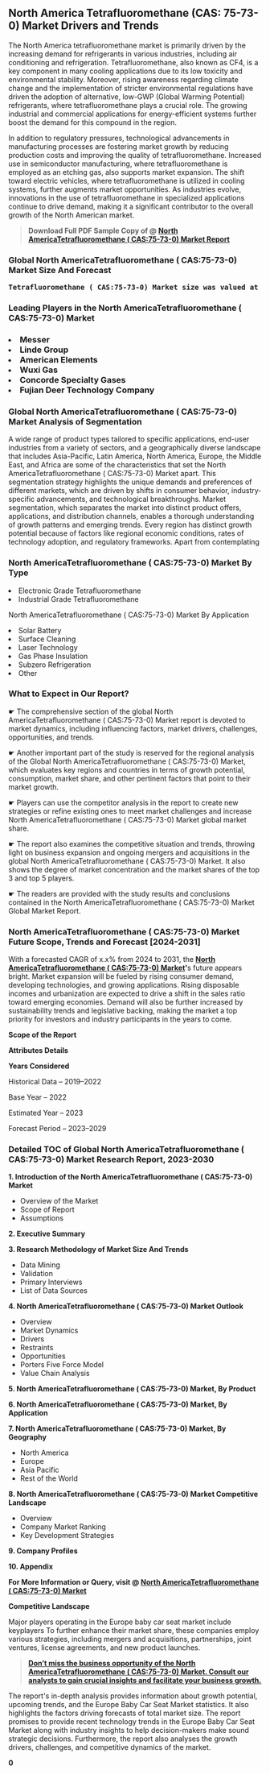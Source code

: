 <p><h2>North America Tetrafluoromethane (CAS: 75-73-0) Market Drivers and Trends</h2><p>The North America tetrafluoromethane market is primarily driven by the increasing demand for refrigerants in various industries, including air conditioning and refrigeration. Tetrafluoromethane, also known as CF4, is a key component in many cooling applications due to its low toxicity and environmental stability. Moreover, rising awareness regarding climate change and the implementation of stricter environmental regulations have driven the adoption of alternative, low-GWP (Global Warming Potential) refrigerants, where tetrafluoromethane plays a crucial role. The growing industrial and commercial applications for energy-efficient systems further boost the demand for this compound in the region.</p><p>In addition to regulatory pressures, technological advancements in manufacturing processes are fostering market growth by reducing production costs and improving the quality of tetrafluoromethane. Increased use in semiconductor manufacturing, where tetrafluoromethane is employed as an etching gas, also supports market expansion. The shift toward electric vehicles, where tetrafluoromethane is utilized in cooling systems, further augments market opportunities. As industries evolve, innovations in the use of tetrafluoromethane in specialized applications continue to drive demand, making it a significant contributor to the overall growth of the North American market.</p></p><blockquote id="" class=""><strong>Download Full PDF Sample Copy of @&nbsp;<a href="https://www.verifiedmarketreports.com/download-sample/?rid=634896&utm_source=GitHub-Jan&utm_medium=264" target="_blank">North AmericaTetrafluoromethane ( CAS:75-73-0) Market Report</a>&nbsp;&nbsp;</strong></blockquote><h3 id="" class=""><strong>Global&nbsp;North AmericaTetrafluoromethane ( CAS:75-73-0) Market Size And Forecast</strong></h3><pre class="reader-text-block__code-block"><strong>Tetrafluoromethane ( CAS:75-73-0) Market size was valued at USD 0.90 Billion in 2022 and is projected to reach USD 1.50 Billion by 2030, growing at a CAGR of 7.3% from 2024 to 2030.</strong></pre><h3 id="" class="">Leading Players in the&nbsp;North AmericaTetrafluoromethane ( CAS:75-73-0) Market</h3><h3 class=""></Li><Li>Messer</Li><Li> Linde Group</Li><Li> American Elements</Li><Li> Wuxi Gas</Li><Li> Concorde Specialty Gases</Li><Li> Fujian Deer Technology Company</h3><h3 id="" class="">Global&nbsp;North AmericaTetrafluoromethane ( CAS:75-73-0) Market Analysis of Segmentation</h3><p id="" class="">A wide range of product types tailored to specific applications, end-user industries from a variety of sectors, and a geographically diverse landscape that includes Asia-Pacific, Latin America, North America, Europe, the Middle East, and Africa are some of the characteristics that set the North AmericaTetrafluoromethane ( CAS:75-73-0) Market apart. This segmentation strategy highlights the unique demands and preferences of different markets, which are driven by shifts in consumer behavior, industry-specific advancements, and technological breakthroughs. Market segmentation, which separates the market into distinct product offers, applications, and distribution channels, enables a thorough understanding of growth patterns and emerging trends. Every region has distinct growth potential because of factors like regional economic conditions, rates of technology adoption, and regulatory frameworks. Apart from contemplating</p><h3 id="" class="">North AmericaTetrafluoromethane ( CAS:75-73-0) Market&nbsp;By Type</h3><p></Li><Li>Electronic Grade Tetrafluoromethane</Li><Li> Industrial Grade Tetrafluoromethane</p><div class="" data-test-id=""><p>North AmericaTetrafluoromethane ( CAS:75-73-0) Market&nbsp;By Application</p></div><p class=""></Li><Li>Solar Battery</Li><Li> Surface Cleaning</Li><Li> Laser Technology</Li><Li> Gas Phase Insulation</Li><Li> Subzero Refrigeration</Li><Li> Other</p><div class="" data-test-id=""><h3><span class="">What to Expect in Our Report?</span></h3></div><div class="" data-test-id=""><p><span class="">☛ The comprehensive section of the global North AmericaTetrafluoromethane ( CAS:75-73-0) Market report is devoted to market dynamics, including influencing factors, market drivers, challenges, opportunities, and trends.</span></p></div><div class="" data-test-id=""><p><span class="">☛ Another important part of the study is reserved for the regional analysis of the Global North AmericaTetrafluoromethane ( CAS:75-73-0) Market, which evaluates key regions and countries in terms of growth potential, consumption, market share, and other pertinent factors that point to their market growth.</span></p></div><div class="" data-test-id=""><p><span class="">☛ Players can use the competitor analysis in the report to create new strategies or refine existing ones to meet market challenges and increase North AmericaTetrafluoromethane ( CAS:75-73-0) Market global market share.</span></p></div><div class="" data-test-id=""><p><span class="">☛ The report also examines the competitive situation and trends, throwing light on business expansion and ongoing mergers and acquisitions in the global North AmericaTetrafluoromethane ( CAS:75-73-0) Market. It also shows the degree of market concentration and the market shares of the top 3 and top 5 players.</span></p></div><div class="" data-test-id=""><p><span class="">☛ The readers are provided with the study results and conclusions contained in the North AmericaTetrafluoromethane ( CAS:75-73-0) Market Global Market Report.</span></p></div><div class="" data-test-id=""><h3><span class="">North AmericaTetrafluoromethane ( CAS:75-73-0) Market Future Scope, Trends and Forecast [2024-2031]</span></h3></div><div class="" data-test-id=""><p><span class="">With a forecasted CAGR of x.x% from 2024 to 2031, the <strong><a href="https://www.verifiedmarketreports.com/download-sample/?rid=634896&utm_source=GitHub-Jan&utm_medium=264" target="_blank">North AmericaTetrafluoromethane ( CAS:75-73-0) Market</a>'</strong>s future appears bright. Market expansion will be fueled by rising consumer demand, developing technologies, and growing applications. Rising disposable incomes and urbanization are expected to drive a shift in the sales ratio toward emerging economies. Demand will also be further increased by sustainability trends and legislative backing, making the market a top priority for investors and industry participants in the years to come.</span></p><p id="ember66" class="ember-view reader-text-block__paragraph"><strong>Scope of the Report</strong></p><p id="ember67" class="ember-view reader-text-block__paragraph"><strong>Attributes Details</strong></p><p id="ember68" class="ember-view reader-text-block__paragraph"><strong>Years Considered</strong></p><p id="ember69" class="ember-view reader-text-block__paragraph">Historical Data &ndash; 2019&ndash;2022</p><p id="ember70" class="ember-view reader-text-block__paragraph">Base Year &ndash; 2022</p><p id="ember71" class="ember-view reader-text-block__paragraph">Estimated Year &ndash; 2023</p><p id="ember72" class="ember-view reader-text-block__paragraph">Forecast Period &ndash; 2023&ndash;2029</p></div><h3 id="" class="">Detailed TOC of Global North AmericaTetrafluoromethane ( CAS:75-73-0) Market Research Report, 2023-2030</h3><p id="" class=""><strong>1. Introduction of the North AmericaTetrafluoromethane ( CAS:75-73-0) Market</strong></p><ul><li>Overview of the Market</li><li>Scope of Report</li><li>Assumptions</li></ul><p id="" class=""><strong>2. Executive Summary</strong></p><p id="" class=""><strong>3. Research Methodology of Market Size And Trends</strong></p><ul><li>Data Mining</li><li>Validation</li><li>Primary Interviews</li><li>List of Data Sources</li></ul><p id="" class=""><strong>4. North AmericaTetrafluoromethane ( CAS:75-73-0) Market Outlook</strong></p><ul><li>Overview</li><li>Market Dynamics</li><li>Drivers</li><li>Restraints</li><li>Opportunities</li><li>Porters Five Force Model</li><li>Value Chain Analysis</li></ul><p id="" class=""><strong>5. North AmericaTetrafluoromethane ( CAS:75-73-0) Market, By Product</strong></p><p id="" class=""><strong>6. North AmericaTetrafluoromethane ( CAS:75-73-0) Market, By Application</strong></p><p id="" class=""><strong>7. North AmericaTetrafluoromethane ( CAS:75-73-0) Market, By Geography</strong></p><ul><li>North America</li><li>Europe</li><li>Asia Pacific</li><li>Rest of the World</li></ul><p id="" class=""><strong>8. North AmericaTetrafluoromethane ( CAS:75-73-0) Market Competitive Landscape</strong></p><ul><li>Overview</li><li>Company Market Ranking</li><li>Key Development Strategies</li></ul><p id="" class=""><strong>9. Company Profiles</strong></p><p id="" class=""><strong>10. Appendix</strong></p><p><strong>For More Information or Query, visit&nbsp;@ <a href="https://www.verifiedmarketreports.com/product/tetrafluoromethane-cas-75-73-0-market/" target="_blank">North AmericaTetrafluoromethane ( CAS:75-73-0) Market</a></strong></p><p id="ember61" class="ember-view reader-text-block__paragraph"><strong>Competitive Landscape</strong></p><p id="ember62" class="ember-view reader-text-block__paragraph">Major players operating in the Europe baby car seat market include keyplayers To further enhance their market share, these companies employ various strategies, including mergers and acquisitions, partnerships, joint ventures, license agreements, and new product launches.</p><blockquote id="ember63" class="ember-view reader-text-block__blockquote"><strong><a href="https://www.verifiedmarketreports.com/download-sample/?rid=634896&utm_source=GitHub-Jan&utm_medium=264" target="_blank">Don&rsquo;t miss the business opportunity of the North AmericaTetrafluoromethane ( CAS:75-73-0) Market. Consult our analysts to gain crucial insights and facilitate your business growth.</a></strong></blockquote><p id="ember64" class="ember-view reader-text-block__paragraph">The report's in-depth analysis provides information about growth potential, upcoming trends, and the Europe Baby Car Seat Market statistics. It also highlights the factors driving forecasts of total market size. The report promises to provide recent technology trends in the Europe Baby Car Seat Market along with industry insights to help decision-makers make sound strategic decisions. Furthermore, the report also analyses the growth drivers, challenges, and competitive dynamics of the market.</p><p class="ember-view reader-text-block__paragraph"><strong>0</strong></p>

